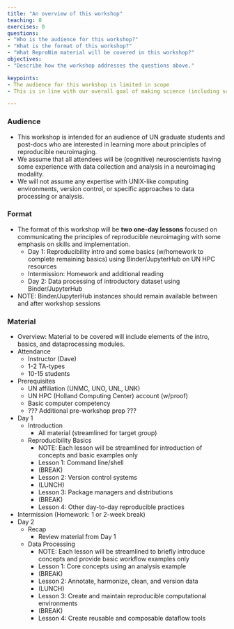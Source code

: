 ```yaml
---
title: "An overview of this workshop"
teaching: 0
exercises: 0
questions:
- "Who is the audience for this workshop?"
- "What is the format of this workshop?"
- "What ReproNim material will be covered in this workshop?"
objectives:
- "Describe how the workshop addresses the questions above."

keypoints:
- The audience for this workshop is limited in scope
- This is in line with our overall goal of making science (including scientific training) more open.

---
```


### Audience

* This workshop is intended for an audience of UN graduate students and
  post-docs who are interested in learning more about principles of
  reproducible neuroimaging.
* We assume that all attendees will be (cognitive) neuroscientists having some
  experience with data collection and analysis in a neuroimaging modality.
* We will not assume any expertise with UNIX-like computing environments,
  version control, or specific approaches to data processing or analysis.

### Format

* The format of this workshop will be **two one-day lessons** focused on
  communicating the principles of reproducible neuroimaging with some
  emphasis on skills and implementation.
   * Day 1: Reproducibility intro and some basics (w/homework to complete
     remaining basics) using Binder/JupyterHub on UN HPC resources
   * Intermission: Homework and additional reading
   * Day 2: Data processing of introductory dataset using Binder/JupyterHub
* NOTE: Binder/JupyterHub instances should remain available between and after
  workshop sessions

### Material

* Overview: Material to be covered will include elements of the intro, basics, and
  dataprocessing modules.
* Attendance
   * Instructor (Dave)
   * 1-2 TA-types
   * 10-15 students
* Prerequisites
   * UN affiliation (UNMC, UNO, UNL, UNK)
   * UN HPC (Holland Computing Center) account (w/proof)
   * Basic computer competency
   * ??? Additional pre-workshop prep ???
* Day 1
   * Introduction
      * All material (streamlined for target group)
   * Reproducibility Basics
      * NOTE: Each lesson will be streamlined for introduction of concepts and
        basic examples only
      * Lesson 1: Command line/shell
      * (BREAK)
      * Lesson 2: Version control systems
      * (LUNCH)
      * Lesson 3: Package managers and distributions
      * (BREAK)
      * Lesson 4: Other day-to-day reproducible practices
* Intermission (Homework: 1 or 2-week break)
* Day 2
   * Recap
      * Review material from Day 1
   * Data Processing
      * NOTE: Each lesson will be streamlined to briefly introduce concepts and
        provide basic workflow examples only
      * Lesson 1: Core concepts using an analysis example
      * (BREAK)
      * Lesson 2: Annotate, harmonize, clean, and version data
      * (LUNCH)
      * Lesson 3: Create and maintain reproducible computational environments
      * (BREAK)
      * Lesson 4: Create reusable and composable dataflow tools
